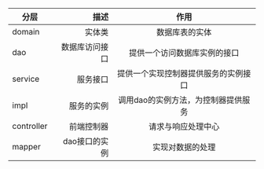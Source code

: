 | 分层        |   描述  |  作用 |
| --------   | -----:   | :----:|
| domain     |  实体类        |   数据库表的实体                     |
| dao        | 数据库访问接口  |   提供一个访问数据库实例的接口          |
| service    | 服务接口       |   提供一个实现控制器提供服务的实例接口    |
| impl       | 服务的实例     |   调用dao的实例方法，为控制器提供服务    |
| controller | 前端控制器     |   请求与响应处理中心                   |
| mapper     | dao接口的实例  |   实现对数据的处理                     |
